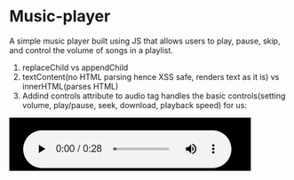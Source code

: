 # Music-player
A simple music player built using JS that allows users to play, pause, skip, and control the volume of songs in a playlist.

1. replaceChild vs appendChild
2. textContent(no HTML parsing hence XSS safe, renders text as it is) vs innerHTML(parses HTML)
3. Addind controls attribute to audio tag handles the basic controls(setting volume, play/pause, seek, download, playback speed) for us:

<!-- <audio id="audio" controls></audio> -->
![in-built-controls](in-built-controls.png)
